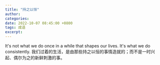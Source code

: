 ```yaml
---
title: "持之以恒"
author: 
categories: 
date: 2022-10-07 08:45:00 +0800
tags: 成语
excerpt: 
---
```





It's not what we do once in a while that shapes our lives. It's what we do consistently.
我们过着的生活，是由那些持之以恒的事情造就的；而不是一时兴起、偶尔为之的新鲜刺激的事。




